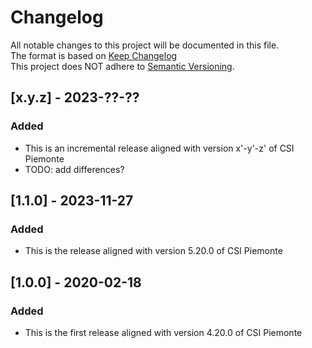 # Changelog
All notable changes to this project will be documented in this file.\
The format is based on [Keep Changelog](https://keepachangelog.com/en/1.0.0/)\
This project does NOT adhere to [Semantic Versioning](https://semver.org/spec/v2.0.0.html).

## [x.y.z] - 2023-??-??

### Added

- This is an incremental release aligned with version x'-y'-z' of CSI Piemonte
- TODO: add differences?

## [1.1.0] - 2023-11-27

### Added

- This is the release aligned with version 5.20.0 of CSI Piemonte

## [1.0.0] - 2020-02-18

### Added

- This is the first release aligned with version 4.20.0 of CSI Piemonte
